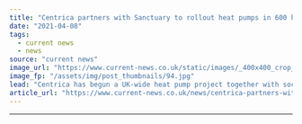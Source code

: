 ```yaml
---
title: "Centrica partners with Sanctuary to rollout heat pumps in 600 homes"
date: "2021-04-08"
tags: 
  - current news
  - news
source: "current news"
image_url: "https://www.current-news.co.uk/static/images/_400x400_crop_center-center/Heat-Pump-installation-credit-Centrica.jpg"
image_fp: "/assets/img/post_thumbnails/94.jpg"
lead: "​Centrica has begun a UK-wide heat pump project together with social landlord Sanctuary Housing."
article_url: "https://www.current-news.co.uk/news/centrica-partners-with-sanctuary-to-rollout-heat-pumps-in-600-homes?utm_source=rss-feeds&utm_medium=rss&utm_campaign=rss"
---
```


---
